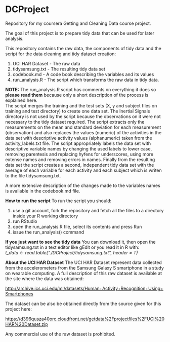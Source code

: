 DCProject
=========

Repository for my coursera Getting and Cleaning Data course project.

The goal of this project is to prepare tidy data that can be used for later analysis.

This repository contains the raw data, the components of tidy data and the script for the data cleaning and tidy dataset creation:

1. UCI HAR Dataset - The raw data
2. tidysamsung.txt - The resulting tidy data set
3. codebook.md - A code book describing the variables and its values
4. run_analysis.R - The script which transforms the raw data in tidy data.

**NOTE:** The run_analysis.R script has comments on everything it does so **please read them** because only a short description of the process is explained here.  
The script merges the training and the test sets (X, y and subject files on training and test directory) to create one data set. The Inertial Signals directory is not used  by the script because the observations on it were not necessary to the tidy dataset required.
The script extracts only the measurements on the mean and standard deviation for each measurement (observation) and also replaces the values (numeric) of the activities in the data set with descriptive activity values (alphanumeric) taken from the activity_labels.txt file.
The script appropriately labels the data set with descriptive variable names by changing the used labels to lower case, removing parentesis and replacing hyfens for underscores, using more extense names and removing errors in names. Finally from the resulting data set the script creates a second, independent tidy data set with the average of each variable for each activity and each subject which is writen to the file tidysamsung.txt.

A more extensive description of the changes made to the variables names is available in the codebook.md file.

**How to run the script**
To run the script you should:  
1) use a git account, fork the repository and fetch all the files to a directory inside your R working directory  
2) run RStudio  
3) open the run_analysis.R file, select its contents and press Run  
4) issue the run_analysis() command  
   
**If you just want to see the tidy data**
You can download it, then open the tidysamsung.txt in a text editor like gEdit or you read it in R with:     
*t_data <- read.table("./DCProject/tidysamsung.txt", header = T)*   

**About the UCI HAR Dataset**
The UCI HAR Dataset represent data collected from the accelerometers from the Samsung Galaxy S smartphone in a study on wearable computing. A full description of this raw dataset is available at the site where the data was obtained: 

http://archive.ics.uci.edu/ml/datasets/Human+Activity+Recognition+Using+Smartphones

The dataset can be also be obtained directly from the source given for this project here:

https://d396qusza40orc.cloudfront.net/getdata%2Fprojectfiles%2FUCI%20HAR%20Dataset.zip

Any commercial use of the raw dataset is prohibited.